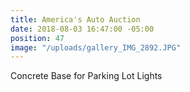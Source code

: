 ```yaml
---
title: America's Auto Auction
date: 2018-08-03 16:47:00 -05:00
position: 47
image: "/uploads/gallery_IMG_2892.JPG"
---
```


Concrete Base for Parking Lot Lights
